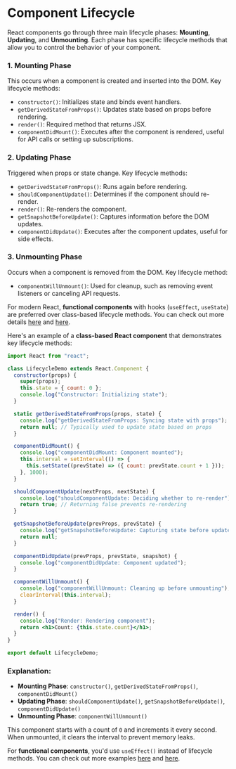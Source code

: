 # Component Lifecycle

React components go through three main lifecycle phases: **Mounting**, **Updating**, and **Unmounting**. Each phase has specific lifecycle methods that allow you to control the behavior of your component.

### 1. **Mounting Phase**
This occurs when a component is created and inserted into the DOM. Key lifecycle methods:
- `constructor()`: Initializes state and binds event handlers.
- `getDerivedStateFromProps()`: Updates state based on props before rendering.
- `render()`: Required method that returns JSX.
- `componentDidMount()`: Executes after the component is rendered, useful for API calls or setting up subscriptions.

### 2. **Updating Phase**
Triggered when props or state change. Key lifecycle methods:
- `getDerivedStateFromProps()`: Runs again before rendering.
- `shouldComponentUpdate()`: Determines if the component should re-render.
- `render()`: Re-renders the component.
- `getSnapshotBeforeUpdate()`: Captures information before the DOM updates.
- `componentDidUpdate()`: Executes after the component updates, useful for side effects.

### 3. **Unmounting Phase**
Occurs when a component is removed from the DOM. Key lifecycle method:
- `componentWillUnmount()`: Used for cleanup, such as removing event listeners or canceling API requests.

For modern React, **functional components** with hooks (`useEffect`, `useState`) are preferred over class-based lifecycle methods. You can check out more details [here](https://www.w3schools.com/react/react_lifecycle.asp) and [here](https://www.freecodecamp.org/news/react-component-lifecycle-methods/).

Here's an example of a **class-based React component** that demonstrates key lifecycle methods:

```jsx
import React from "react";

class LifecycleDemo extends React.Component {
  constructor(props) {
    super(props);
    this.state = { count: 0 };
    console.log("Constructor: Initializing state");
  }

  static getDerivedStateFromProps(props, state) {
    console.log("getDerivedStateFromProps: Syncing state with props");
    return null; // Typically used to update state based on props
  }

  componentDidMount() {
    console.log("componentDidMount: Component mounted");
    this.interval = setInterval(() => {
      this.setState((prevState) => ({ count: prevState.count + 1 }));
    }, 1000);
  }

  shouldComponentUpdate(nextProps, nextState) {
    console.log("shouldComponentUpdate: Deciding whether to re-render");
    return true; // Returning false prevents re-rendering
  }

  getSnapshotBeforeUpdate(prevProps, prevState) {
    console.log("getSnapshotBeforeUpdate: Capturing state before update");
    return null;
  }

  componentDidUpdate(prevProps, prevState, snapshot) {
    console.log("componentDidUpdate: Component updated");
  }

  componentWillUnmount() {
    console.log("componentWillUnmount: Cleaning up before unmounting");
    clearInterval(this.interval);
  }

  render() {
    console.log("Render: Rendering component");
    return <h1>Count: {this.state.count}</h1>;
  }
}

export default LifecycleDemo;
```

### Explanation:
- **Mounting Phase**: `constructor()`, `getDerivedStateFromProps()`, `componentDidMount()`
- **Updating Phase**: `shouldComponentUpdate()`, `getSnapshotBeforeUpdate()`, `componentDidUpdate()`
- **Unmounting Phase**: `componentWillUnmount()`

This component starts with a count of `0` and increments it every second. When unmounted, it clears the interval to prevent memory leaks.

For **functional components**, you'd use `useEffect()` instead of lifecycle methods. You can check out more examples [here](https://www.w3schools.com/react/react_lifecycle.asp) and [here](https://www.freecodecamp.org/news/react-component-lifecycle-methods/).